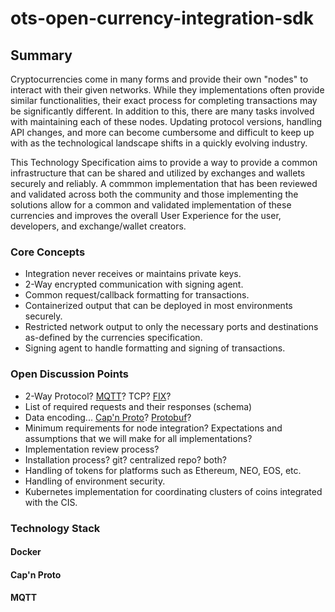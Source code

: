 # ots-open-currency-integration-sdk

## Summary

Cryptocurrencies come in many forms and provide their own "nodes" to interact with their given networks. While they implementations often provide similar functionalities, their exact process for completing transactions may be significantly different. In addition to this, there are many tasks involved with maintaining each of these nodes. Updating protocol versions, handling API changes, and more can become cumbersome and difficult to keep up with as the technological landscape shifts in a quickly evolving industry.

This Technology Specification aims to provide a way to provide a common infrastructure that can be shared and utilized by exchanges and wallets securely and reliably. A commmon implementation that has been reviewed and validated across both the community and those implementing the solutions allow for a common and validated implementation of these currencies and improves the overall User Experience for the user, developers, and exchange/wallet creators.

### Core Concepts

* Integration never receives or maintains private keys.
* 2-Way encrypted communication with signing agent.
* Common request/callback formatting for transactions.
* Containerized output that can be deployed in most environments securely.
* Restricted network output to only the necessary ports and destinations as-defined by the currencies specification.
* Signing agent to handle formatting and signing of transactions.

### Open Discussion Points

* 2-Way Protocol? [MQTT](http://mqtt.org/)? TCP? [FIX](https://www.fixtrading.org/standards/)?
* List of required requests and their responses (schema)
* Data encoding... [Cap'n Proto](https://capnproto.org/)? [Protobuf](https://developers.google.com/protocol-buffers/)?
* Minimum requirements for node integration? Expectations and assumptions that we will make for all implementations?
* Implementation review process?
* Installation process? git? centralized repo? both?
* Handling of tokens for platforms such as Ethereum, NEO, EOS, etc.
* Handling of environment security.
* Kubernetes implementation for coordinating clusters of coins integrated with the CIS.

### Technology Stack

#### Docker

#### Cap'n Proto

#### MQTT
